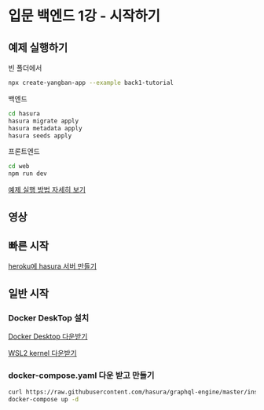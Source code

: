 # 입문 백엔드 1강 - 시작하기

## 예제 실행하기

빈 폴더에서
```bash
npx create-yangban-app --example back1-tutorial
```
백엔드
```bash
cd hasura
hasura migrate apply
hasura metadata apply
hasura seeds apply
```
프론트엔드
```bash
cd web
npm run dev
```
[예제 실행 방법 자세히 보기](https://github.com/YangbanCoding/yangban-beginner/blob/main/docs/back-practice.MD)

## 영상

## 빠른 시작
[heroku에 hasura 서버 만들기](https://heroku.com/deploy?template=https://github.com/hasura/graphql-engine-heroku)

## 일반 시작
### Docker DeskTop 설치
[Docker Desktop 다운받기](https://desktop.docker.com/win/stable/Docker%20Desktop%20Installer.exe)

[WSL2 kernel 다운받기](https://aka.ms/wsl2kernelmsix64)

### docker-compose.yaml 다운 받고 만들기
```bash
curl https://raw.githubusercontent.com/hasura/graphql-engine/master/install-manifests/docker-compose/docker-compose.yaml > docker-compose.yaml
docker-compose up -d
```
